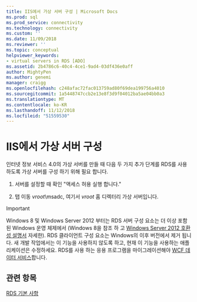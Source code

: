 ```yaml
---
title: IIS에서 가상 서버 구성 | Microsoft Docs
ms.prod: sql
ms.prod_service: connectivity
ms.technology: connectivity
ms.custom: ''
ms.date: 11/09/2018
ms.reviewer: ''
ms.topic: conceptual
helpviewer_keywords:
- virtual servers in RDS [ADO]
ms.assetid: 2b4786c6-40c4-4ce1-9ad4-03df436e0aff
author: MightyPen
ms.author: genemi
manager: craigg
ms.openlocfilehash: c248afac72fac013759ad80f69dea199756a4010
ms.sourcegitcommit: 1a5448747ccb2e13e8f3d9f04012ba5ae04bb0a3
ms.translationtype: MT
ms.contentlocale: ko-KR
ms.lasthandoff: 11/12/2018
ms.locfileid: "51559530"
---
```

# <a name="configuring-virtual-servers-on-iis"></a>IIS에서 가상 서버 구성
인터넷 정보 서비스 4.0의 가상 서버를 만들 때 다음 두 가지 추가 단계를 RDS를 사용 하도록 가상 서버를 구성 하기 위해 필요 합니다.  
  
1.  서버를 설정할 때 확인 "액세스 허용 실행 합니다."  
  
2.  탭 이동 *vroot*\msadc, 여기서 *vroot* 홈 디렉터리 가상 서버입니다.  
  
> [!IMPORTANT]
>  Windows 8 및 Windows Server 2012 부터는 RDS 서버 구성 요소는 더 이상 포함 된 Windows 운영 체제에서 (Windows 8을 참조 하 고 [Windows Server 2012 호환성 설명서](https://www.microsoft.com/download/details.aspx?id=27416) 자세한). RDS 클라이언트 구성 요소는 Windows의 이후 버전에서 제거 됩니다. 새 개발 작업에서는 이 기능을 사용하지 않도록 하고, 현재 이 기능을 사용하는 애플리케이션은 수정하세요. RDS를 사용 하는 응용 프로그램을 마이그레이션해야 [WCF 데이터 서비스](https://go.microsoft.com/fwlink/?LinkId=199565)합니다.  
  
## <a name="see-also"></a>관련 항목  
 [RDS 기본 사항](../../../ado/guide/remote-data-service/rds-fundamentals.md)


